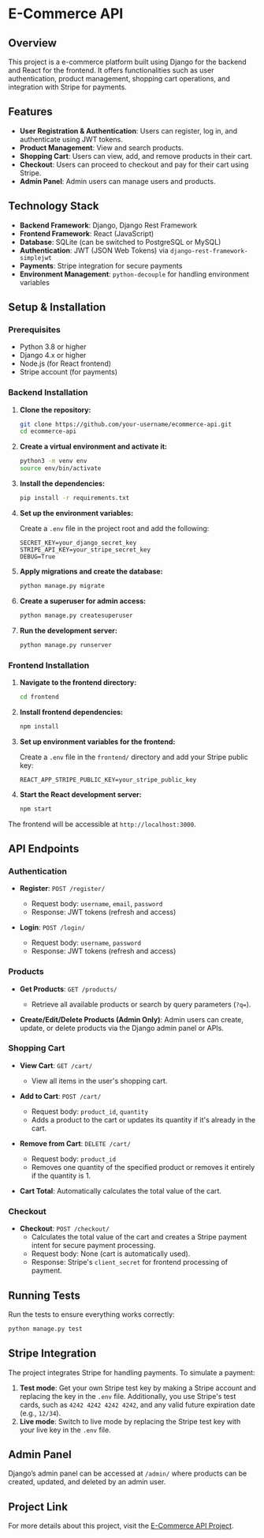 
# E-Commerce API

## Overview

This project is a e-commerce platform built using Django for the backend and React for the frontend. It offers functionalities such as user authentication, product management, shopping cart operations, and integration with Stripe for payments.

## Features

- **User Registration & Authentication**: Users can register, log in, and authenticate using JWT tokens.
- **Product Management**: View and search products.
- **Shopping Cart**: Users can view, add, and remove products in their cart.
- **Checkout**: Users can proceed to checkout and pay for their cart using Stripe.
- **Admin Panel**: Admin users can manage users and products.

## Technology Stack

- **Backend Framework**: Django, Django Rest Framework
- **Frontend Framework**: React (JavaScript)
- **Database**: SQLite (can be switched to PostgreSQL or MySQL)
- **Authentication**: JWT (JSON Web Tokens) via `django-rest-framework-simplejwt`
- **Payments**: Stripe integration for secure payments
- **Environment Management**: `python-decouple` for handling environment variables

## Setup & Installation

### Prerequisites

- Python 3.8 or higher
- Django 4.x or higher
- Node.js (for React frontend)
- Stripe account (for payments)

### Backend Installation

1. **Clone the repository:**

   ```bash
   git clone https://github.com/your-username/ecommerce-api.git
   cd ecommerce-api
   ```

2. **Create a virtual environment and activate it:**

   ```bash
   python3 -m venv env
   source env/bin/activate
   ```

3. **Install the dependencies:**

   ```bash
   pip install -r requirements.txt
   ```

4. **Set up the environment variables:**

   Create a `.env` file in the project root and add the following:

   ```env
   SECRET_KEY=your_django_secret_key
   STRIPE_API_KEY=your_stripe_secret_key
   DEBUG=True
   ```

5. **Apply migrations and create the database:**

   ```bash
   python manage.py migrate
   ```

6. **Create a superuser for admin access:**

   ```bash
   python manage.py createsuperuser
   ```

7. **Run the development server:**

   ```bash
   python manage.py runserver
   ```

### Frontend Installation

1. **Navigate to the frontend directory:**

   ```bash
   cd frontend
   ```

2. **Install frontend dependencies:**

   ```bash
   npm install
   ```

3. **Set up environment variables for the frontend:**

   Create a `.env` file in the `frontend/` directory and add your Stripe public key:

   ```env
   REACT_APP_STRIPE_PUBLIC_KEY=your_stripe_public_key
   ```

4. **Start the React development server:**

   ```bash
   npm start
   ```

The frontend will be accessible at `http://localhost:3000`.

## API Endpoints

### Authentication

- **Register**: `POST /register/`
  - Request body: `username`, `email`, `password`
  - Response: JWT tokens (refresh and access)
  
- **Login**: `POST /login/`
  - Request body: `username`, `password`
  - Response: JWT tokens (refresh and access)

### Products

- **Get Products**: `GET /products/`
  - Retrieve all available products or search by query parameters (`?q=`).
  
- **Create/Edit/Delete Products (Admin Only)**: Admin users can create, update, or delete products via the Django admin panel or APIs.

### Shopping Cart

- **View Cart**: `GET /cart/`
  - View all items in the user's shopping cart.
  
- **Add to Cart**: `POST /cart/`
  - Request body: `product_id`, `quantity`
  - Adds a product to the cart or updates its quantity if it's already in the cart.

- **Remove from Cart**: `DELETE /cart/`
  - Request body: `product_id`
  - Removes one quantity of the specified product or removes it entirely if the quantity is 1.

- **Cart Total**: Automatically calculates the total value of the cart.

### Checkout

- **Checkout**: `POST /checkout/`
  - Calculates the total value of the cart and creates a Stripe payment intent for secure payment processing.
  - Request body: None (cart is automatically used).
  - Response: Stripe's `client_secret` for frontend processing of payment.

## Running Tests

Run the tests to ensure everything works correctly:

```bash
python manage.py test
```

## Stripe Integration

The project integrates Stripe for handling payments. To simulate a payment:

1. **Test mode**: Get your own Stripe test key by making a Stripe account and replacing the key in the `.env` file. Additionally, you use Stripe's test cards, such as `4242 4242 4242 4242`, and any valid future expiration date (e.g., `12/34`).
2. **Live mode**: Switch to live mode by replacing the Stripe test key with your live key in the `.env` file.

## Admin Panel

Django’s admin panel can be accessed at `/admin/` where products can be created, updated, and deleted by an admin user.

## Project Link

For more details about this project, visit the [E-Commerce API Project](https://roadmap.sh/projects/ecommerce-api).

